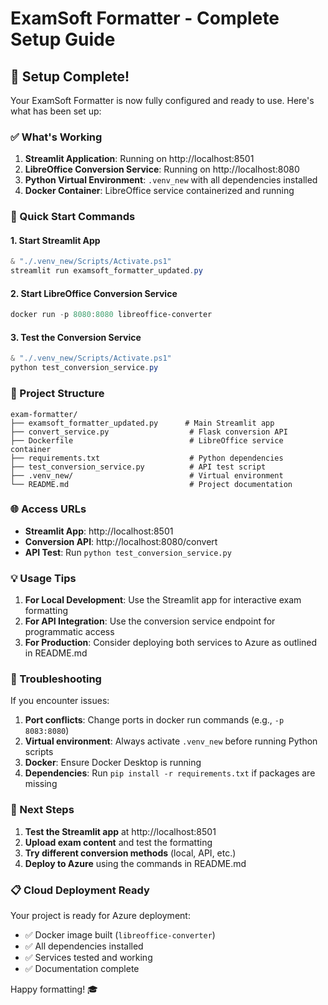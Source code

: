 # ExamSoft Formatter - Complete Setup Guide

## 🎉 Setup Complete!

Your ExamSoft Formatter is now fully configured and ready to use. Here's what has been set up:

### ✅ What's Working

1. **Streamlit Application**: Running on http://localhost:8501
2. **LibreOffice Conversion Service**: Running on http://localhost:8080
3. **Python Virtual Environment**: `.venv_new` with all dependencies installed
4. **Docker Container**: LibreOffice service containerized and running

### 🚀 Quick Start Commands

#### 1. Start Streamlit App
```powershell
& "./.venv_new/Scripts/Activate.ps1"
streamlit run examsoft_formatter_updated.py
```

#### 2. Start LibreOffice Conversion Service
```powershell
docker run -p 8080:8080 libreoffice-converter
```

#### 3. Test the Conversion Service
```powershell
& "./.venv_new/Scripts/Activate.ps1"
python test_conversion_service.py
```

### 📁 Project Structure

```
exam-formatter/
├── examsoft_formatter_updated.py      # Main Streamlit app
├── convert_service.py                  # Flask conversion API
├── Dockerfile                          # LibreOffice service container
├── requirements.txt                    # Python dependencies
├── test_conversion_service.py          # API test script
├── .venv_new/                          # Virtual environment
└── README.md                           # Project documentation
```

### 🌐 Access URLs

- **Streamlit App**: http://localhost:8501
- **Conversion API**: http://localhost:8080/convert
- **API Test**: Run `python test_conversion_service.py`

### 💡 Usage Tips

1. **For Local Development**: Use the Streamlit app for interactive exam formatting
2. **For API Integration**: Use the conversion service endpoint for programmatic access
3. **For Production**: Consider deploying both services to Azure as outlined in README.md

### 🔧 Troubleshooting

If you encounter issues:

1. **Port conflicts**: Change ports in docker run commands (e.g., `-p 8083:8080`)
2. **Virtual environment**: Always activate `.venv_new` before running Python scripts
3. **Docker**: Ensure Docker Desktop is running
4. **Dependencies**: Run `pip install -r requirements.txt` if packages are missing

### 🚀 Next Steps

1. **Test the Streamlit app** at http://localhost:8501
2. **Upload exam content** and test the formatting
3. **Try different conversion methods** (local, API, etc.)
4. **Deploy to Azure** using the commands in README.md

### 📋 Cloud Deployment Ready

Your project is ready for Azure deployment:
- ✅ Docker image built (`libreoffice-converter`)
- ✅ All dependencies installed
- ✅ Services tested and working
- ✅ Documentation complete

Happy formatting! 🎓
